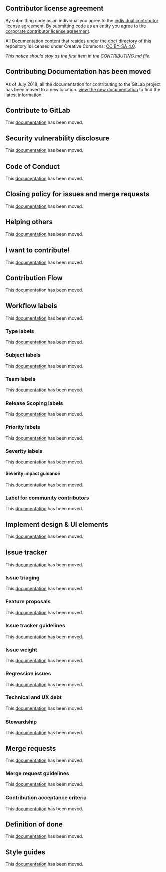 ## Contributor license agreement

By submitting code as an individual you agree to the
[individual contributor license agreement](doc/legal/individual_contributor_license_agreement.md).
By submitting code as an entity you agree to the
[corporate contributor license agreement](doc/legal/corporate_contributor_license_agreement.md).

All Documentation content that resides under the [doc/ directory](/doc) of this
repository is licensed under Creative Commons:
[CC BY-SA 4.0](https://creativecommons.org/licenses/by-sa/4.0/).

_This notice should stay as the first item in the CONTRIBUTING.md file._

## Contributing Documentation has been moved

As of July 2018, all the documentation for contributing to the GitLab project has been moved to a new location.
[view the new documentation](doc/development/contributing/index.md) to find the latest information.

## Contribute to GitLab

This [documentation](doc/development/contributing/index.md#contribute-to-gitlab) has been moved.

## Security vulnerability disclosure

This [documentation](doc/development/contributing/index.md#security-vulnerability-disclosure) has been moved.

## Code of Conduct

This [documentation](https://about.gitlab.com/contributing/code-of-conduct/) has been moved.

## Closing policy for issues and merge requests

This [documentation](doc/development/contributing/index.md#closing-policy-for-issues-and-merge-requests) has been moved.

## Helping others

This [documentation](doc/development/contributing/index.md#helping-others) has been moved.

## I want to contribute!

This [documentation](doc/development/contributing/index.md#i-want-to-contribute) has been moved.

## Contribution Flow

This [documentation](doc/development/contributing/index.md) has been moved.

## Workflow labels

This [documentation](doc/development/contributing/issue_workflow.md) has been moved.

### Type labels

This [documentation](doc/development/contributing/issue_workflow.md) has been moved.

### Subject labels

This [documentation](doc/development/contributing/issue_workflow.md) has been moved.

### Team labels

This [documentation](doc/development/contributing/issue_workflow.md) has been moved.

### Release Scoping labels

This [documentation](doc/development/contributing/issue_workflow.md) has been moved.

### Priority labels

This [documentation](doc/development/contributing/issue_workflow.md) has been moved.

### Severity labels

This [documentation](doc/development/contributing/issue_workflow.md) has been moved.

#### Severity impact guidance

This [documentation](doc/development/contributing/issue_workflow.md) has been moved.

### Label for community contributors

This [documentation](doc/development/contributing/issue_workflow.md) has been moved.

## Implement design & UI elements

This [documentation](doc/development/contributing/design.md) has been moved.

## Issue tracker

This [documentation](doc/development/contributing/issue_workflow.md) has been moved.

### Issue triaging

This [documentation](doc/development/contributing/issue_workflow.md) has been moved.

### Feature proposals

This [documentation](doc/development/contributing/issue_workflow.md) has been moved.

### Issue tracker guidelines

This [documentation](doc/development/contributing/issue_workflow.md) has been moved.

### Issue weight

This [documentation](doc/development/contributing/issue_workflow.md) has been moved.

### Regression issues

This [documentation](doc/development/contributing/issue_workflow.md) has been moved.

### Technical and UX debt

This [documentation](doc/development/contributing/issue_workflow.md) has been moved.

### Stewardship

This [documentation](doc/development/contributing/issue_workflow.md) has been moved.

## Merge requests

This [documentation](doc/development/contributing/merge_request_workflow.md) has been moved.

### Merge request guidelines

This [documentation](doc/development/contributing/merge_request_workflow.md) has been moved.

### Contribution acceptance criteria

This [documentation](doc/development/contributing/merge_request_workflow.md) has been moved.

## Definition of done

This [documentation](doc/development/contributing/merge_request_workflow.md) has been moved.

## Style guides

This [documentation](doc/development/contributing/style_guides.md) has been moved.
